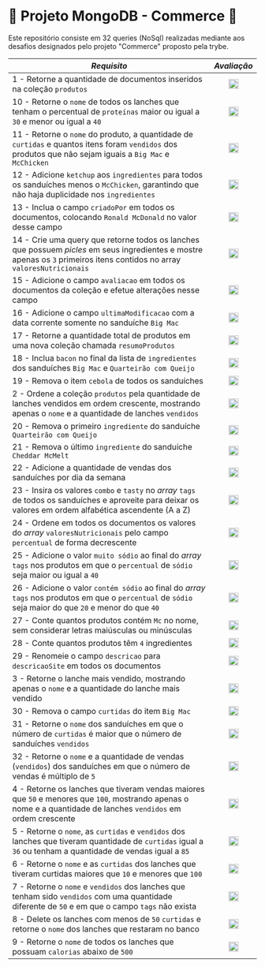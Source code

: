 # :rocket: Projeto MongoDB - Commerce :rocket:

Este repositório consiste em 32 queries (NoSql) realizadas mediante aos desafios designados pelo projeto "Commerce" proposto pela trybe. 


<table role="table">
<thead>
<tr>
<th><em>Requisito</em></th>
<th align="center"><em>Avaliação</em></th>
</tr>
</thead>
<tbody>
<tr>
<td>1 - Retorne a quantidade de documentos inseridos na coleção <code class="notranslate">produtos</code></td>
<td align="center"><g-emoji class="g-emoji" alias="heavy_check_mark" fallback-src="https://github.githubassets.com/images/icons/emoji/unicode/2714.png"><img class="emoji" alt="heavy_check_mark" height="20" width="20" src="https://github.githubassets.com/images/icons/emoji/unicode/2714.png"></g-emoji></td>
</tr>
<tr>
<td>10 - Retorne o <code class="notranslate">nome</code> de todos os lanches que tenham o percentual de <code class="notranslate">proteínas</code> maior ou igual a <code class="notranslate">30</code> e menor ou igual a <code class="notranslate">40</code></td>
<td align="center"><g-emoji class="g-emoji" alias="heavy_check_mark" fallback-src="https://github.githubassets.com/images/icons/emoji/unicode/2714.png"><img class="emoji" alt="heavy_check_mark" height="20" width="20" src="https://github.githubassets.com/images/icons/emoji/unicode/2714.png"></g-emoji></td>
</tr>
<tr>
<td>11 - Retorne o <code class="notranslate">nome</code> do produto, a quantidade de <code class="notranslate">curtidas</code> e quantos itens foram <code class="notranslate">vendidos</code> dos produtos que não sejam iguais a <code class="notranslate">Big Mac</code> e <code class="notranslate">McChicken</code></td>
<td align="center"><g-emoji class="g-emoji" alias="heavy_check_mark" fallback-src="https://github.githubassets.com/images/icons/emoji/unicode/2714.png"><img class="emoji" alt="heavy_check_mark" height="20" width="20" src="https://github.githubassets.com/images/icons/emoji/unicode/2714.png"></g-emoji></td>
</tr>
<tr>
<td>12 - Adicione <code class="notranslate">ketchup</code> aos <code class="notranslate">ingredientes</code> para todos os sanduíches menos o <code class="notranslate">McChicken</code>, garantindo que não haja duplicidade nos <code class="notranslate">ingredientes</code></td>
<td align="center"><g-emoji class="g-emoji" alias="heavy_check_mark" fallback-src="https://github.githubassets.com/images/icons/emoji/unicode/2714.png"><img class="emoji" alt="heavy_check_mark" height="20" width="20" src="https://github.githubassets.com/images/icons/emoji/unicode/2714.png"></g-emoji></td>
</tr>
<tr>
<td>13 - Inclua o campo <code class="notranslate">criadoPor</code> em todos os documentos, colocando <code class="notranslate">Ronald McDonald</code> no valor desse campo</td>
<td align="center"><g-emoji class="g-emoji" alias="heavy_check_mark" fallback-src="https://github.githubassets.com/images/icons/emoji/unicode/2714.png"><img class="emoji" alt="heavy_check_mark" height="20" width="20" src="https://github.githubassets.com/images/icons/emoji/unicode/2714.png"></g-emoji></td>
</tr>
<tr>
<td>14 - Crie uma query que retorne todos os lanches que possuem <em>picles</em> em seus ingredientes e mostre apenas os <code class="notranslate">3</code> primeiros itens contidos no array <code class="notranslate">valoresNutricionais</code></td>
<td align="center"><g-emoji class="g-emoji" alias="heavy_check_mark" fallback-src="https://github.githubassets.com/images/icons/emoji/unicode/2714.png"><img class="emoji" alt="heavy_check_mark" height="20" width="20" src="https://github.githubassets.com/images/icons/emoji/unicode/2714.png"></g-emoji></td>
</tr>
<tr>
<td>15 - Adicione o campo <code class="notranslate">avaliacao</code> em todos os documentos da coleção e efetue alterações nesse campo</td>
<td align="center"><g-emoji class="g-emoji" alias="heavy_check_mark" fallback-src="https://github.githubassets.com/images/icons/emoji/unicode/2714.png"><img class="emoji" alt="heavy_check_mark" height="20" width="20" src="https://github.githubassets.com/images/icons/emoji/unicode/2714.png"></g-emoji></td>
</tr>
<tr>
<td>16 - Adicione o campo <code class="notranslate">ultimaModificacao</code> com a data corrente somente no sanduíche <code class="notranslate">Big Mac</code></td>
<td align="center"><g-emoji class="g-emoji" alias="heavy_check_mark" fallback-src="https://github.githubassets.com/images/icons/emoji/unicode/2714.png"><img class="emoji" alt="heavy_check_mark" height="20" width="20" src="https://github.githubassets.com/images/icons/emoji/unicode/2714.png"></g-emoji></td>
</tr>
<tr>
<td>17 - Retorne a quantidade total de produtos em uma nova coleção chamada <code class="notranslate">resumoProdutos</code></td>
<td align="center"><g-emoji class="g-emoji" alias="heavy_check_mark" fallback-src="https://github.githubassets.com/images/icons/emoji/unicode/2714.png"><img class="emoji" alt="heavy_check_mark" height="20" width="20" src="https://github.githubassets.com/images/icons/emoji/unicode/2714.png"></g-emoji></td>
</tr>
<tr>
<td>18 - Inclua <code class="notranslate">bacon</code> no final da lista de <code class="notranslate">ingredientes</code> dos sanduíches <code class="notranslate">Big Mac</code> e <code class="notranslate">Quarteirão com Queijo</code></td>
<td align="center"><g-emoji class="g-emoji" alias="heavy_check_mark" fallback-src="https://github.githubassets.com/images/icons/emoji/unicode/2714.png"><img class="emoji" alt="heavy_check_mark" height="20" width="20" src="https://github.githubassets.com/images/icons/emoji/unicode/2714.png"></g-emoji></td>
</tr>
<tr>
<td>19 - Remova o item <code class="notranslate">cebola</code> de todos os sanduíches</td>
<td align="center"><g-emoji class="g-emoji" alias="heavy_check_mark" fallback-src="https://github.githubassets.com/images/icons/emoji/unicode/2714.png"><img class="emoji" alt="heavy_check_mark" height="20" width="20" src="https://github.githubassets.com/images/icons/emoji/unicode/2714.png"></g-emoji></td>
</tr>
<tr>
<td>2 - Ordene a coleção <code class="notranslate">produtos</code> pela quantidade de lanches vendidos em ordem crescente, mostrando apenas o <code class="notranslate">nome</code> e a quantidade de lanches <code class="notranslate">vendidos</code></td>
<td align="center"><g-emoji class="g-emoji" alias="heavy_check_mark" fallback-src="https://github.githubassets.com/images/icons/emoji/unicode/2714.png"><img class="emoji" alt="heavy_check_mark" height="20" width="20" src="https://github.githubassets.com/images/icons/emoji/unicode/2714.png"></g-emoji></td>
</tr>
<tr>
<td>20 - Remova o primeiro <code class="notranslate">ingrediente</code> do sanduíche <code class="notranslate">Quarteirão com Queijo</code></td>
<td align="center"><g-emoji class="g-emoji" alias="heavy_check_mark" fallback-src="https://github.githubassets.com/images/icons/emoji/unicode/2714.png"><img class="emoji" alt="heavy_check_mark" height="20" width="20" src="https://github.githubassets.com/images/icons/emoji/unicode/2714.png"></g-emoji></td>
</tr>
<tr>
<td>21 - Remova o último <code class="notranslate">ingrediente</code> do sanduíche <code class="notranslate">Cheddar McMelt</code></td>
<td align="center"><g-emoji class="g-emoji" alias="heavy_check_mark" fallback-src="https://github.githubassets.com/images/icons/emoji/unicode/2714.png"><img class="emoji" alt="heavy_check_mark" height="20" width="20" src="https://github.githubassets.com/images/icons/emoji/unicode/2714.png"></g-emoji></td>
</tr>
<tr>
<td>22 - Adicione a quantidade de vendas dos sanduíches por dia da semana</td>
<td align="center"><g-emoji class="g-emoji" alias="heavy_check_mark" fallback-src="https://github.githubassets.com/images/icons/emoji/unicode/2714.png"><img class="emoji" alt="heavy_check_mark" height="20" width="20" src="https://github.githubassets.com/images/icons/emoji/unicode/2714.png"></g-emoji></td>
</tr>
<tr>
<td>23 - Insira os valores <code class="notranslate">combo</code> e <code class="notranslate">tasty</code> no <em>array</em> <code class="notranslate">tags</code> de todos os sanduíches e aproveite para deixar os valores em ordem alfabética ascendente (A a Z)</td>
<td align="center"><g-emoji class="g-emoji" alias="heavy_check_mark" fallback-src="https://github.githubassets.com/images/icons/emoji/unicode/2714.png"><img class="emoji" alt="heavy_check_mark" height="20" width="20" src="https://github.githubassets.com/images/icons/emoji/unicode/2714.png"></g-emoji></td>
</tr>
<tr>
<td>24 - Ordene em todos os documentos os valores do <em>array</em> <code class="notranslate">valoresNutricionais</code> pelo campo <code class="notranslate">percentual</code> de forma decrescente</td>
<td align="center"><g-emoji class="g-emoji" alias="heavy_check_mark" fallback-src="https://github.githubassets.com/images/icons/emoji/unicode/2714.png"><img class="emoji" alt="heavy_check_mark" height="20" width="20" src="https://github.githubassets.com/images/icons/emoji/unicode/2714.png"></g-emoji></td>
</tr>
<tr>
<td>25 - Adicione o valor <code class="notranslate">muito sódio</code> ao final do <em>array</em> <code class="notranslate">tags</code> nos produtos em que o <code class="notranslate">percentual</code> de <code class="notranslate">sódio</code> seja maior ou igual a <code class="notranslate">40</code></td>
<td align="center"><g-emoji class="g-emoji" alias="heavy_check_mark" fallback-src="https://github.githubassets.com/images/icons/emoji/unicode/2714.png"><img class="emoji" alt="heavy_check_mark" height="20" width="20" src="https://github.githubassets.com/images/icons/emoji/unicode/2714.png"></g-emoji></td>
</tr>
<tr>
<td>26 - Adicione o valor <code class="notranslate">contém sódio</code> ao final do <em>array</em> <code class="notranslate">tags</code> nos produtos em que o <code class="notranslate">percentual</code> de <code class="notranslate">sódio</code> seja maior do que <code class="notranslate">20</code> e menor do que <code class="notranslate">40</code></td>
<td align="center"><g-emoji class="g-emoji" alias="heavy_check_mark" fallback-src="https://github.githubassets.com/images/icons/emoji/unicode/2714.png"><img class="emoji" alt="heavy_check_mark" height="20" width="20" src="https://github.githubassets.com/images/icons/emoji/unicode/2714.png"></g-emoji></td>
</tr>
<tr>
<td>27 - Conte quantos produtos contém <code class="notranslate">Mc</code> no nome, sem considerar letras maiúsculas ou minúsculas</td>
<td align="center"><g-emoji class="g-emoji" alias="heavy_check_mark" fallback-src="https://github.githubassets.com/images/icons/emoji/unicode/2714.png"><img class="emoji" alt="heavy_check_mark" height="20" width="20" src="https://github.githubassets.com/images/icons/emoji/unicode/2714.png"></g-emoji></td>
</tr>
<tr>
<td>28 - Conte quantos produtos têm <code class="notranslate">4</code> ingredientes</td>
<td align="center"><g-emoji class="g-emoji" alias="heavy_check_mark" fallback-src="https://github.githubassets.com/images/icons/emoji/unicode/2714.png"><img class="emoji" alt="heavy_check_mark" height="20" width="20" src="https://github.githubassets.com/images/icons/emoji/unicode/2714.png"></g-emoji></td>
</tr>
<tr>
<td>29 - Renomeie o campo <code class="notranslate">descricao</code> para <code class="notranslate">descricaoSite</code> em todos os documentos</td>
<td align="center"><g-emoji class="g-emoji" alias="heavy_check_mark" fallback-src="https://github.githubassets.com/images/icons/emoji/unicode/2714.png"><img class="emoji" alt="heavy_check_mark" height="20" width="20" src="https://github.githubassets.com/images/icons/emoji/unicode/2714.png"></g-emoji></td>
</tr>
<tr>
<td>3 - Retorne o lanche mais vendido, mostrando apenas o <code class="notranslate">nome</code> e a quantidade do lanche mais vendido</td>
<td align="center"><g-emoji class="g-emoji" alias="heavy_check_mark" fallback-src="https://github.githubassets.com/images/icons/emoji/unicode/2714.png"><img class="emoji" alt="heavy_check_mark" height="20" width="20" src="https://github.githubassets.com/images/icons/emoji/unicode/2714.png"></g-emoji></td>
</tr>
<tr>
<td>30 - Remova o campo <code class="notranslate">curtidas</code> do item <code class="notranslate">Big Mac</code></td>
<td align="center"><g-emoji class="g-emoji" alias="heavy_check_mark" fallback-src="https://github.githubassets.com/images/icons/emoji/unicode/2714.png"><img class="emoji" alt="heavy_check_mark" height="20" width="20" src="https://github.githubassets.com/images/icons/emoji/unicode/2714.png"></g-emoji></td>
</tr>
<tr>
<td>31 - Retorne o <code class="notranslate">nome</code> dos sanduíches em que o número de <code class="notranslate">curtidas</code> é maior que o número de sanduíches <code class="notranslate">vendidos</code></td>
<td align="center"><g-emoji class="g-emoji" alias="heavy_check_mark" fallback-src="https://github.githubassets.com/images/icons/emoji/unicode/2714.png"><img class="emoji" alt="heavy_check_mark" height="20" width="20" src="https://github.githubassets.com/images/icons/emoji/unicode/2714.png"></g-emoji></td>
</tr>
<tr>
<td>32 - Retorne o <code class="notranslate">nome</code> e a quantidade de vendas (<code class="notranslate">vendidos</code>) dos sanduíches em que o número de vendas é múltiplo de <code class="notranslate">5</code></td>
<td align="center"><g-emoji class="g-emoji" alias="heavy_check_mark" fallback-src="https://github.githubassets.com/images/icons/emoji/unicode/2714.png"><img class="emoji" alt="heavy_check_mark" height="20" width="20" src="https://github.githubassets.com/images/icons/emoji/unicode/2714.png"></g-emoji></td>
</tr>
<tr>
<td>4 - Retorne os lanches que tiveram vendas maiores que <code class="notranslate">50</code> e menores que <code class="notranslate">100</code>, mostrando apenas o nome e a quantidade de lanches <code class="notranslate">vendidos</code> em ordem crescente</td>
<td align="center"><g-emoji class="g-emoji" alias="heavy_check_mark" fallback-src="https://github.githubassets.com/images/icons/emoji/unicode/2714.png"><img class="emoji" alt="heavy_check_mark" height="20" width="20" src="https://github.githubassets.com/images/icons/emoji/unicode/2714.png"></g-emoji></td>
</tr>
<tr>
<td>5 - Retorne o <code class="notranslate">nome</code>, as <code class="notranslate">curtidas</code> e <code class="notranslate">vendidos</code> dos lanches que tiveram quantidade de <code class="notranslate">curtidas</code> igual a <code class="notranslate">36</code> ou tenham a quantidade de vendas igual a <code class="notranslate">85</code></td>
<td align="center"><g-emoji class="g-emoji" alias="heavy_check_mark" fallback-src="https://github.githubassets.com/images/icons/emoji/unicode/2714.png"><img class="emoji" alt="heavy_check_mark" height="20" width="20" src="https://github.githubassets.com/images/icons/emoji/unicode/2714.png"></g-emoji></td>
</tr>
<tr>
<td>6 - Retorne o <code class="notranslate">nome</code> e as <code class="notranslate">curtidas</code> dos lanches que tiveram curtidas maiores que <code class="notranslate">10</code> e menores que <code class="notranslate">100</code></td>
<td align="center"><g-emoji class="g-emoji" alias="heavy_check_mark" fallback-src="https://github.githubassets.com/images/icons/emoji/unicode/2714.png"><img class="emoji" alt="heavy_check_mark" height="20" width="20" src="https://github.githubassets.com/images/icons/emoji/unicode/2714.png"></g-emoji></td>
</tr>
<tr>
<td>7 - Retorne o <code class="notranslate">nome</code> e <code class="notranslate">vendidos</code> dos lanches que tenham sido <code class="notranslate">vendidos</code> com uma quantidade diferente de <code class="notranslate">50</code> e em que o campo <code class="notranslate">tags</code> não exista</td>
<td align="center"><g-emoji class="g-emoji" alias="heavy_check_mark" fallback-src="https://github.githubassets.com/images/icons/emoji/unicode/2714.png"><img class="emoji" alt="heavy_check_mark" height="20" width="20" src="https://github.githubassets.com/images/icons/emoji/unicode/2714.png"></g-emoji></td>
</tr>
<tr>
<td>8 - Delete os lanches com menos de <code class="notranslate">50</code> <code class="notranslate">curtidas</code> e retorne o <code class="notranslate">nome</code> dos lanches que restaram no banco</td>
<td align="center"><g-emoji class="g-emoji" alias="heavy_check_mark" fallback-src="https://github.githubassets.com/images/icons/emoji/unicode/2714.png"><img class="emoji" alt="heavy_check_mark" height="20" width="20" src="https://github.githubassets.com/images/icons/emoji/unicode/2714.png"></g-emoji></td>
</tr>
<tr>
<td>9 - Retorne o <code class="notranslate">nome</code> de todos os lanches que possuam <code class="notranslate">calorias</code> abaixo de <code class="notranslate">500</code></td>
<td align="center"><g-emoji class="g-emoji" alias="heavy_check_mark" fallback-src="https://github.githubassets.com/images/icons/emoji/unicode/2714.png"><img class="emoji" alt="heavy_check_mark" height="20" width="20" src="https://github.githubassets.com/images/icons/emoji/unicode/2714.png"></g-emoji></td>
</tr>
</tbody>
</table>
